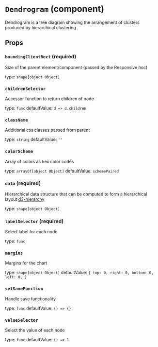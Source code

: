 `Dendrogram` (component)
========================

Dendrogram is a tree diagram showing the arrangement of clusters produced by hierarchical clustering

Props
-----

### `boundingClientRect` (required)

Size of the parent element/component (passed by the Responsive hoc)

type: `shape[object Object]`


### `childrenSelector`

Accessor function to return children of node

type: `func`
defaultValue: `d => d.children`


### `className`

Additional css classes passed from parent

type: `string`
defaultValue: `''`


### `colorScheme`

Array of colors as hex color codes

type: `arrayOf[object Object]`
defaultValue: `schemePaired`


### `data` (required)

Hierarchical data structure that can be computed to form a hierarchical layout
<a href="https://github.com/d3/d3-hierarchy">d3-hierarchy</a>

type: `shape[object Object]`


### `labelSelector` (required)

Select label for each node

type: `func`


### `margins`

Margins for the chart

type: `shape[object Object]`
defaultValue: `{
    top: 0,
    right: 0,
    bottom: 0,
    left: 0,
}`


### `setSaveFunction`

Handle save functionality

type: `func`
defaultValue: `() => {}`


### `valueSelector`

Select the value of each node

type: `func`
defaultValue: `() => 1`

